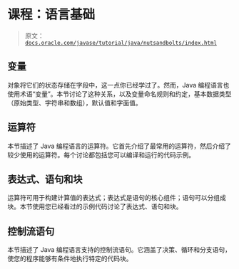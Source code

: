 # 课程：语言基础

> 原文：[`docs.oracle.com/javase/tutorial/java/nutsandbolts/index.html`](https://docs.oracle.com/javase/tutorial/java/nutsandbolts/index.html)

## 变量

对象将它们的状态存储在字段中，这一点你已经学过了。然而，Java 编程语言也使用术语“变量”。本节讨论了这种关系，以及变量命名规则和约定，基本数据类型（原始类型、字符串和数组），默认值和字面值。

## 运算符

本节描述了 Java 编程语言的运算符。它首先介绍了最常用的运算符，然后介绍了较少使用的运算符。每个讨论都包括您可以编译和运行的代码示例。

## 表达式、语句和块

运算符可用于构建计算值的表达式；表达式是语句的核心组件；语句可以分组成块。本节使用您已经看过的示例代码讨论了表达式、语句和块。

## 控制流语句

本节描述了 Java 编程语言支持的控制流语句。它涵盖了决策、循环和分支语句，使您的程序能够有条件地执行特定的代码块。
